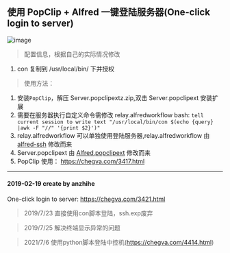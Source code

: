 ## 使用 PopClip + Alfred 一键登陆服务器(One-click login to server)
![image](https://github.com/anzhihe/Efficient-office/blob/master/one-click-login-server/Alfred-Server-demo.gif)
> 配置信息，根据自己的实际情况修改
1. con 复制到 /usr/local/bin/ 下并授权
> 使用方法：
1. 安装`PopClip`，解压 Server.popclipextz.zip,双击 Server.popclipext 安装扩展
2. 需要在服务器执行自定义命令需修改 relay.alfredworkflow bash: `tell current session to write text "/usr/local/bin/con $(echo {query} |awk -F "//" '{print $2}')"`
3. relay.alfredworkflow 可以单独使用登陆服务器,relay.alfredworkflow 由 [alfred-ssh](https://github.com/deanishe/alfred-ssh) 修改而来
4. Server.popclipext 由 [Alfred.popclipext](https://github.com/pilotmoon/PopClip-Extensions/blob/master/extensions/Alfred.popclipextz) 修改而来
5. PopClip 使用： https://chegva.com/3417.html

---

#### 2019-02-19 create by anzhihe
One-click login to server: https://chegva.com/3421.html

> 2019/7/23 直接使用con脚本登陆，ssh.exp废弃

> 2019/7/25 解决终端显示异常的问题

> 2021/7/6  使用python脚本登陆中控机(https://chegva.com/4414.html)
